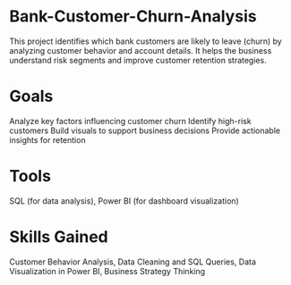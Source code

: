 # Bank-Customer-Churn-Analysis
This project identifies which bank customers are likely to leave (churn) by analyzing customer behavior and account details. It helps the business understand risk segments and improve customer retention strategies.
# Goals
Analyze key factors influencing customer churn
Identify high-risk customers
Build visuals to support business decisions
Provide actionable insights for retention
# Tools
SQL (for data analysis),
Power BI (for dashboard visualization)
# Skills Gained
Customer Behavior Analysis,
Data Cleaning and SQL Queries,
Data Visualization in Power BI,
Business Strategy Thinking
